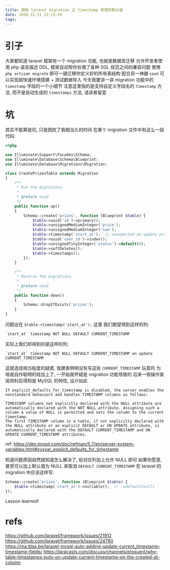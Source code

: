 ```yaml
---
title: 探秘 laravel migration 之 timestamp 奇怪的默认值
date: 2018-12-11 13:13:19
tags:
---
```


# 引子

大家都知道 laravel 框架有一个 migration 功能, 也就是数据库迁移
允许开发者使用 php 语言描述 DDL, 框架自动帮你处理了各种 SQL 规范之间的兼容问题
使用 `php artisan migrate` 即可一键迁移你定义好的所有表结构
配合另一神器 `seed` 可以实现超快速环境搭建 + 测试数据导入
今天我要讲一讲 migration 功能中的 `timestamp` 字段的一个小细节
注意这里指的是支持自定义字段名的 `timestamp` 方法, 而不是自动生成的 `timestamps` 方法, 请读者留意

<!-- more -->

# 坑

其实不能算是坑, 只是困扰了我相当久的时间
在某个 migration 文件中有这么一段代码:
```php
<?php

use Illuminate\Support\Facades\Schema;
use Illuminate\Database\Schema\Blueprint;
use Illuminate\Database\Migrations\Migration;

class CreatePrizesTable extends Migration
{
    /**
     * Run the migrations.
     *
     * @return void
     */
    public function up()
    {
        Schema::create('prizes', function (Blueprint $table) {
            $table->uuid('id')->primary();
            $table->unsignedMediumInteger('price');
            $table->unsignedMediumInteger('num');
            $table->timestamp('start_at');  // unexpected on update property
            $table->uuid('user_id')->index();
            $table->unsignedTinyInteger('status')->default(0);
            $table->softDeletes();
            $table->timestamps();
        });
    }

    /**
     * Reverse the migrations.
     *
     * @return void
     */
    public function down()
    {
        Schema::dropIfExists('prizes');
    }
}

```
问题出在 `$table->timestamp('start_at');` 这里
我们期望得到这样的列:
```
`start_at` timestamp NOT NULL DEFAULT CURRENT_TIMESTAMP
```
实际上我们却得到的是这样的列:
```
`start_at` timestamp NOT NULL DEFAULT CURRENT_TIMESTAMP on update CURRENT_TIMESTAMP
```
这就造成相当程度的疑惑, 我建表明明没有写这些 `CURRENT_TIMESTAMP` 玩意的
为啥就自作聪明的给加上了, 一开始我怀疑是 migration 功能导致的
后来一顿操作查阅资料后得知是 MySQL 的特性, 设计如此

	If explicit_defaults_for_timestamp is disabled, the server enables the nonstandard behaviors and handles TIMESTAMP columns as follows:

	TIMESTAMP columns not explicitly declared with the NULL attribute are automatically declared with the NOT NULL attribute. Assigning such a column a value of NULL is permitted and sets the column to the current timestamp.
	The first TIMESTAMP column in a table, if not explicitly declared with the NULL attribute or an explicit DEFAULT or ON UPDATE attribute, is automatically declared with the DEFAULT CURRENT_TIMESTAMP and ON UPDATE CURRENT_TIMESTAMP attributes.

ref: https://dev.mysql.com/doc/refman/5.7/en/server-system-variables.html#sysvar_explicit_defaults_for_timestamp

知道问题原因自然就知道怎么解决了, 给对应列加上允许 NULL 即可
如果你愿意, 甚至可以加上默认值为 NULL 来取消 `DEFAULT CURRENT_TIMESTAMP`
在 laravel 的 migration 中应该这样写:
```php
Schema::create('prizes', function (Blueprint $table) {
    $table->timestamp('start_at')->nullable();  // ->default(null)
});
```

Lesson learned!

# refs

https://github.com/laravel/framework/issues/21912
https://github.com/laravel/framework/issues/24780
https://ma.ttias.be/laravel-mysql-auto-adding-update-current_timestamp-timestamp-fields/
https://laracasts.com/discuss/channels/eloquent/why-table-timestamps-puts-on-update-current-timestamp-on-the-created-at-column
